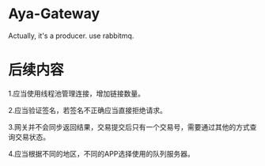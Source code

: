 # Aya-Gateway
Actually, it's a producer. use rabbitmq.

# 后续内容
1.应当使用线程池管理连接，增加链接数量。

2.应当验证签名，若签名不正确应当直接拒绝请求。

3.网关并不会同步返回结果，交易提交后只有一个交易号，需要通过其他的方式查询交易状态。

4.应当根据不同的地区，不同的APP选择使用的队列服务器。
